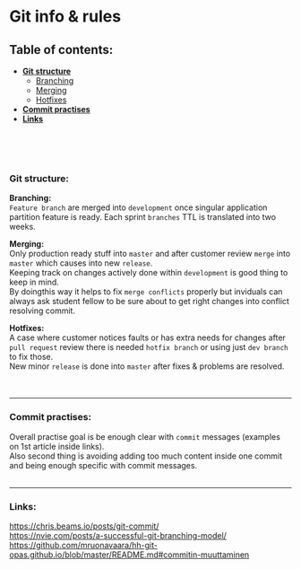 # Git info & rules

## Table of contents:
- **[Git structure](#structure)**
    - [Branching](#branching)
    - [Merging](#merging)
    - [Hotfixes](#hotfix)
- **[Commit practises](#commit-practises)**
- **[Links](#links)**
</br>
</br>
</br>

### <a id="structure"></a>Git structure:

**<a id="branching"></a>Branching:**</br>
 `Feature branch` are merged into `development` once singular application partition feature is ready.
 Each sprint `branches` TTL is translated into two weeks. 


**<a id="merging"></a>Merging:**</br>
Only production ready stuff into `master` and after customer review `merge` into `master` which causes into new `release`.</br> Keeping track on changes actively done within `development` is good thing to keep in mind.</br> By doingthis way it helps to fix `merge conflicts` properly but inviduals can always ask student fellow to be sure about to get right changes into conflict resolving commit.  

**<a id="hotfix"></a>Hotfixes:**</br>
A case where customer notices faults or has extra needs for changes after `pull request` review there is needed `hotfix branch` or using just `dev branch` to fix those.</br> New minor `release` is done into `master` after fixes & problems are resolved.  
</br>
</br>
****

### <a id="commit-practises"></a>Commit practises:</br>
Overall practise goal is be 
enough clear with `commit` messages (examples on 1st article inside links).</br>
Also second thing is avoiding adding too much content inside one commit and being enough specific with commit messages.
</br>
</br> 
****


### <a id="links"></a>Links:
https://chris.beams.io/posts/git-commit/  
https://nvie.com/posts/a-successful-git-branching-model/
https://github.com/mruonavaara/hh-git-opas.github.io/blob/master/README.md#commitin-muuttaminen